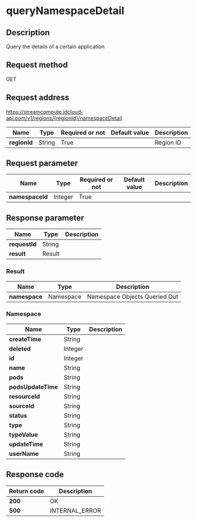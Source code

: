 # queryNamespaceDetail


## Description
Query the details of a certain application

## Request method
GET

## Request address
https://streamcompute.jdcloud-api.com/v1/regions/{regionId}/namespaceDetail

|Name|Type|Required or not|Default value|Description|
|---|---|---|---|---|
|**regionId**|String|True| |Region ID|

## Request parameter
|Name|Type|Required or not|Default value|Description|
|---|---|---|---|---|
|**namespaceId**|Integer|True| | |


## Response parameter
|Name|Type|Description|
|---|---|---|
|**requestId**|String| |
|**result**|Result| |


### Result
|Name|Type|Description|
|---|---|---|
|**namespace**|Namespace|Namespace Objects Queried Out|
### Namespace
|Name|Type|Description|
|---|---|---|
|**createTime**|String| |
|**deleted**|Integer| |
|**id**|Integer| |
|**name**|String| |
|**pods**|String| |
|**podsUpdateTime**|String| |
|**resourceId**|String| |
|**sourceId**|String| |
|**status**|String| |
|**type**|String| |
|**typeValue**|String| |
|**updateTime**|String| |
|**userName**|String| |

## Response code
|Return code|Description|
|---|---|
|**200**|OK|
|**500**|INTERNAL_ERROR|
